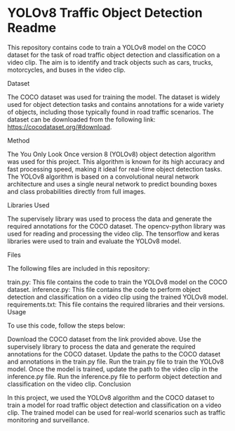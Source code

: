 # YOLOv8 Traffic Object Detection Readme

This repository contains code to train a YOLOv8 model on the COCO dataset for the task of road traffic object detection and classification on a video clip. The aim is to identify and track objects such as cars, trucks, motorcycles, and buses in the video clip.

Dataset

The COCO dataset was used for training the model. The dataset is widely used for object detection tasks and contains annotations for a wide variety of objects, including those typically found in road traffic scenarios. The dataset can be downloaded from the following link: https://cocodataset.org/#download.

Method

The You Only Look Once version 8 (YOLOv8) object detection algorithm was used for this project. This algorithm is known for its high accuracy and fast processing speed, making it ideal for real-time object detection tasks. The YOLOv8 algorithm is based on a convolutional neural network architecture and uses a single neural network to predict bounding boxes and class probabilities directly from full images.

Libraries Used

The supervisely library was used to process the data and generate the required annotations for the COCO dataset. The opencv-python library was used for reading and processing the video clip. The tensorflow and keras libraries were used to train and evaluate the YOLOv8 model.

Files

The following files are included in this repository:

train.py: This file contains the code to train the YOLOv8 model on the COCO dataset.
inference.py: This file contains the code to perform object detection and classification on a video clip using the trained YOLOv8 model.
requirements.txt: This file contains the required libraries and their versions.
Usage

To use this code, follow the steps below:

Download the COCO dataset from the link provided above.
Use the supervisely library to process the data and generate the required annotations for the COCO dataset.
Update the paths to the COCO dataset and annotations in the train.py file.
Run the train.py file to train the YOLOv8 model.
Once the model is trained, update the path to the video clip in the inference.py file.
Run the inference.py file to perform object detection and classification on the video clip.
Conclusion

In this project, we used the YOLOv8 algorithm and the COCO dataset to train a model for road traffic object detection and classification on a video clip. The trained model can be used for real-world scenarios such as traffic monitoring and surveillance.
